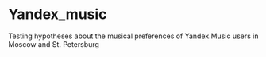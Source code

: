 # Yandex_music
Testing hypotheses about the musical preferences of Yandex.Music users in Moscow and St. Petersburg
